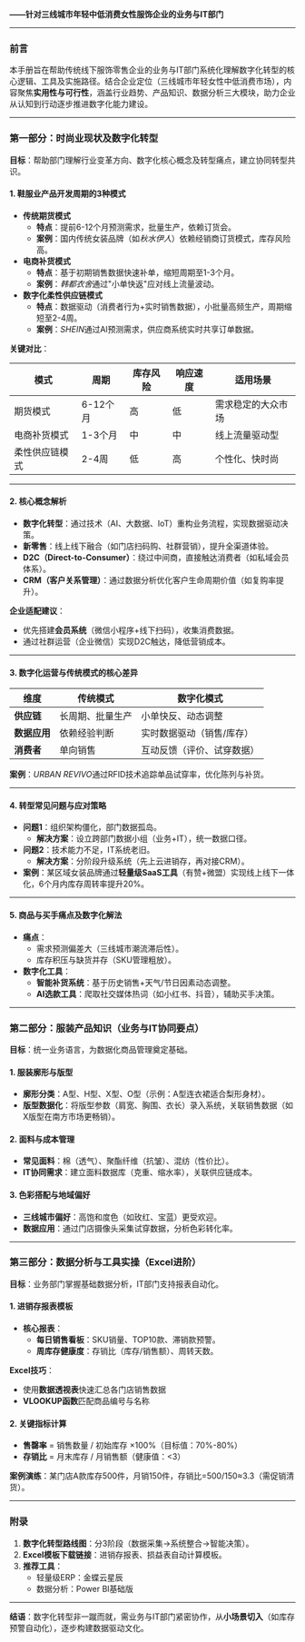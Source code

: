 **——针对三线城市年轻中低消费女性服饰企业的业务与IT部门**

---

### **前言**  
本手册旨在帮助传统线下服饰零售企业的业务与IT部门系统化理解数字化转型的核心逻辑、工具及实施路径。结合企业定位（三线城市年轻女性中低消费市场），内容聚焦**实用性与可行性**，涵盖行业趋势、产品知识、数据分析三大模块，助力企业从认知到行动逐步推进数字化能力建设。

---

### **第一部分：时尚业现状及数字化转型**  
**目标**：帮助部门理解行业变革方向、数字化核心概念及转型痛点，建立协同转型共识。

#### **1. 鞋服业产品开发周期的3种模式**  
- **传统期货模式**  
  - **特点**：提前6-12个月预测需求，批量生产，依赖订货会。  
  - **案例**：国内传统女装品牌（如*秋水伊人*）依赖经销商订货模式，库存风险高。  
- **电商补货模式**  
  - **特点**：基于初期销售数据快速补单，缩短周期至1-3个月。  
  - **案例**：*韩都衣舍*通过"小单快返"应对线上流量波动。  
- **数字化柔性供应链模式**  
  - **特点**：数据驱动（消费者行为+实时销售数据），小批量高频生产，周期缩短至2-4周。  
  - **案例**：*SHEIN*通过AI预测需求，供应商系统实时共享订单数据。  

**关键对比**：  

| 模式           | 周期      | 库存风险 | 响应速度 | 适用场景           |  
|----------------|-----------|----------|----------|--------------------|  
| 期货模式       | 6-12个月  | 高       | 低       | 需求稳定的大众市场|  
| 电商补货模式   | 1-3个月   | 中       | 中       | 线上流量驱动型    |  
| 柔性供应链模式 | 2-4周     | 低       | 高       | 个性化、快时尚    |  

---

#### **2. 核心概念解析**  
- **数字化转型**：通过技术（AI、大数据、IoT）重构业务流程，实现数据驱动决策。  
- **新零售**：线上线下融合（如门店扫码购、社群营销），提升全渠道体验。  
- **D2C（Direct-to-Consumer）**：绕过中间商，直接触达消费者（如私域会员体系）。  
- **CRM（客户关系管理）**：通过数据分析优化客户生命周期价值（如复购率提升）。  

**企业适配建议**：  
- 优先搭建**会员系统**（微信小程序+线下扫码），收集消费数据。  
- 通过社群运营（企业微信）实现D2C触达，降低营销成本。  

---

#### **3. 数字化运营与传统模式的核心差异**  
| 维度         | 传统模式                   | 数字化模式                 |  
|--------------|----------------------------|----------------------------|  
| **供应链**   | 长周期、批量生产           | 小单快反、动态调整         |  
| **数据应用** | 依赖经验判断               | 实时数据驱动（销售/库存）  |  
| **消费者**   | 单向销售                   | 互动反馈（评价、试穿数据） |  

**案例**：*URBAN REVIVO*通过RFID技术追踪单品试穿率，优化陈列与补货。  

---

#### **4. 转型常见问题与应对策略**  
- **问题1**：组织架构僵化，部门数据孤岛。  
  - **解决方案**：设立跨部门数据小组（业务+IT），统一数据口径。  
- **问题2**：技术能力不足，IT系统老旧。  
  - **解决方案**：分阶段升级系统（先上云进销存，再对接CRM）。  
- **案例**：某区域女装品牌通过**轻量级SaaS工具**（有赞+微盟）实现线上线下一体化，6个月内库存周转率提升20%。  

---

#### **5. 商品与买手痛点及数字化解法**  
- **痛点**：  
  - 需求预测偏差大（三线城市潮流滞后性）。  
  - 库存积压与缺货并存（SKU管理粗放）。  
- **数字化工具**：  
  - **智能补货系统**：基于历史销售+天气/节日因素动态调整。  
  - **AI选款工具**：爬取社交媒体热词（如小红书、抖音），辅助买手决策。  

---

### **第二部分：服装产品知识（业务与IT协同要点）**  
**目标**：统一业务语言，为数据化商品管理奠定基础。

#### **1. 服装廓形与版型**  
- **廓形分类**：A型、H型、X型、O型（示例：A型连衣裙适合梨形身材）。  
- **版型数据化**：将版型参数（肩宽、胸围、衣长）录入系统，关联销售数据（如X版型在南方市场更畅销）。  

#### **2. 面料与成本管理**  
- **常见面料**：棉（透气）、聚酯纤维（抗皱）、混纺（性价比）。  
- **IT协同需求**：建立面料数据库（克重、缩水率），关联供应链成本。  

#### **3. 色彩搭配与地域偏好**  
- **三线城市偏好**：高饱和度色（如玫红、宝蓝）更受欢迎。  
- **数据应用**：通过门店摄像头采集试穿数据，分析色彩转化率。  

---

### **第三部分：数据分析与工具实操（Excel进阶）**  
**目标**：业务部门掌握基础数据分析，IT部门支持报表自动化。

#### **1. 进销存报表模板**  
- **核心报表**：  
  - **每日销售看板**：SKU销量、TOP10款、滞销款预警。  
  - **周库存健康度**：存销比（库存/销售额）、周转天数。  

**Excel技巧**：  
- 使用**数据透视表**快速汇总各门店销售数据 
- **VLOOKUP函数**匹配商品编号与名称

#### **2. 关键指标计算**  
- **售罄率** = 销售数量 / 初始库存 ×100%（目标值：70%-80%）
- **存销比** = 月末库存 / 月销售额（健康值：<3） 

**案例演练**：某门店A款库存500件，月销150件，存销比=500/150≈3.3（需促销清货）。  

---

### **附录**  
1. **数字化转型路线图**：分3阶段（数据采集→系统整合→智能决策）。  
2. **Excel模板下载链接**：进销存报表、损益表自动计算模板。  
3. **推荐工具**：  
   - 轻量级ERP：金蝶云星辰  
   - 数据分析：Power BI基础版  

---

**结语**：数字化转型非一蹴而就，需业务与IT部门紧密协作，从**小场景切入**（如库存预警自动化），逐步构建数据驱动文化。